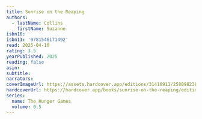 ```yaml
---
title: Sunrise on the Reaping
authors:
  - lastName: Collins
    firstName: Suzanne
isbn10:
isbn13: '9781546171492'
read: 2025-04-10
rating: 3.5
yearPublished: 2025
reading: false
asin:
subtitle:
narrators:
coverImageUrl: https://assets.hardcover.app/editions/31416911/2580982385827096.jpg
hardcoverUrl: https://hardcover.app/books/sunrise-on-the-reaping/editions/31942362
series:
  name: The Hunger Games
  volume: 0.5
---
```

